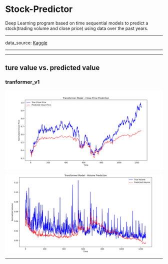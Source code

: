 # Stock-Predictor
Deep Learning program based on time sequential models to predict a stock(trading volume and close price) using data over the past years.

---
data_source: <a href='https://www.kaggle.com/datasets/meharshanali/amazon-stocks-2025'>Kaggle</a>


---

---
## ture value vs. predicted value

### tranformer_v1
![alt text](<pic/transformer_v1/close price.png>)

![alt text](pic/transformer_v1/volumn.png)

---
